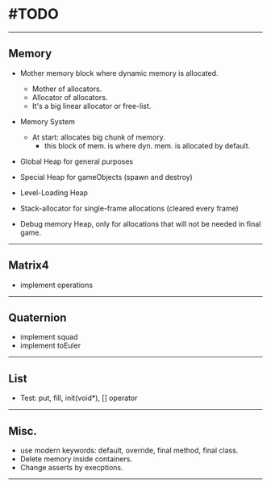 # #TODO

---

## Memory
* Mother memory block where dynamic memory is allocated.
  * Mother of allocators.
  * Allocator of allocators.
  * It's a big linear allocator or free-list.
* Memory System
  * At start: allocates big chunk of memory.
    * this block of mem. is where dyn. mem. is allocated by default.


* Global Heap for general purposes
* Special Heap for gameObjects (spawn and destroy)
* Level-Loading Heap
* Stack-allocator for single-frame allocations (cleared every frame)
* Debug memory Heap, only for allocations that will not be needed in final game.

---

## Matrix4
* implement operations

---

## Quaternion
* implement squad
* implement toEuler

---

## List
* Test: put, fill, init(void*), [] operator

---

## Misc.
* use modern keywords: default, override, final method, final class.
* Delete memory inside containers.
* Change asserts by execptions.

---
